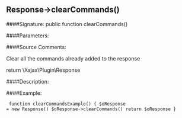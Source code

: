 ## Response->clearCommands()

####Signature: public function clearCommands()

####Parameters:


####Source Comments:

Clear all the commands already added to the response



return \Xajax\Plugin\Response



####Description:


####Example:
<code><pre>
function clearCommandsExample()
{
    $oResponse = new Response()
    $oResponse->clearCommands()
    return $oResponse
}
</pre></code>